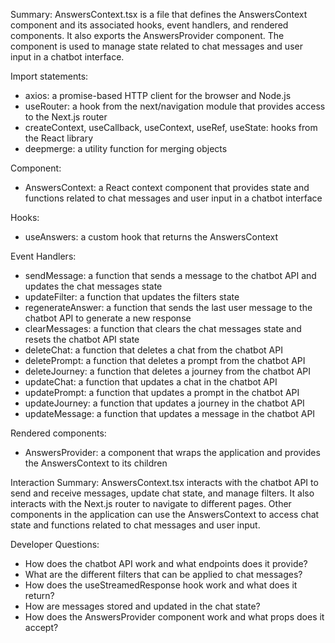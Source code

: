 Summary:
AnswersContext.tsx is a file that defines the AnswersContext component and its associated hooks, event handlers, and rendered components. It also exports the AnswersProvider component. The component is used to manage state related to chat messages and user input in a chatbot interface.

Import statements:
- axios: a promise-based HTTP client for the browser and Node.js
- useRouter: a hook from the next/navigation module that provides access to the Next.js router
- createContext, useCallback, useContext, useRef, useState: hooks from the React library
- deepmerge: a utility function for merging objects

Component:
- AnswersContext: a React context component that provides state and functions related to chat messages and user input in a chatbot interface

Hooks:
- useAnswers: a custom hook that returns the AnswersContext

Event Handlers:
- sendMessage: a function that sends a message to the chatbot API and updates the chat messages state
- updateFilter: a function that updates the filters state
- regenerateAnswer: a function that sends the last user message to the chatbot API to generate a new response
- clearMessages: a function that clears the chat messages state and resets the chatbot API state
- deleteChat: a function that deletes a chat from the chatbot API
- deletePrompt: a function that deletes a prompt from the chatbot API
- deleteJourney: a function that deletes a journey from the chatbot API
- updateChat: a function that updates a chat in the chatbot API
- updatePrompt: a function that updates a prompt in the chatbot API
- updateJourney: a function that updates a journey in the chatbot API
- updateMessage: a function that updates a message in the chatbot API

Rendered components:
- AnswersProvider: a component that wraps the application and provides the AnswersContext to its children

Interaction Summary:
AnswersContext.tsx interacts with the chatbot API to send and receive messages, update chat state, and manage filters. It also interacts with the Next.js router to navigate to different pages. Other components in the application can use the AnswersContext to access chat state and functions related to chat messages and user input.

Developer Questions:
- How does the chatbot API work and what endpoints does it provide?
- What are the different filters that can be applied to chat messages?
- How does the useStreamedResponse hook work and what does it return?
- How are messages stored and updated in the chat state?
- How does the AnswersProvider component work and what props does it accept?